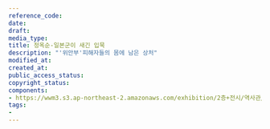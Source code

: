```yaml
---
reference_code: 
date: 
draft: 
media_type: 
title: 정옥순-일본군이 새긴 입묵
description: "'위안부'피해자들의 몸에 남은 상처"
modified_at: 
created_at: 
public_access_status: 
copyright_status: 
components:
- https://wwm3.s3.ap-northeast-2.amazonaws.com/exhibition/2층+전시/역사관/완_외상사진과+김은례할머니+진단서/정옥순-일본군이+새긴+입묵.jpg
tags:
- 
---
```

